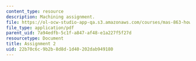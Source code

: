```yaml
---
content_type: resource
description: Machining assignment.
file: https://ol-ocw-studio-app-qa.s3.amazonaws.com/courses/mas-863-how-to-make-almost-anything-fall-2002/22b70c6c9b2b8d8d1d40202dab949180_assignment2.pdf
file_type: application/pdf
parent_uid: 7a94edfb-5c1f-a847-af48-e1a227f5f27d
resourcetype: Document
title: Assignment 2
uid: 22b70c6c-9b2b-8d8d-1d40-202dab949180
---
```

